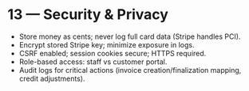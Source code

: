 # 13 — Security & Privacy

- Store money as cents; never log full card data (Stripe handles PCI).
- Encrypt stored Stripe key; minimize exposure in logs.
- CSRF enabled; session cookies secure; HTTPS required.
- Role-based access: staff vs customer portal.
- Audit logs for critical actions (invoice creation/finalization mapping, credit adjustments).
